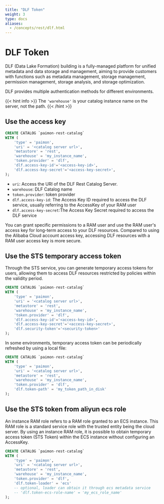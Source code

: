 ```yaml
---
title: "DLF Token"
weight: 3
type: docs
aliases:
  - /concepts/rest/dlf.html
---
```


<!--
Licensed to the Apache Software Foundation (ASF) under one
or more contributor license agreements.  See the NOTICE file
distributed with this work for additional information
regarding copyright ownership.  The ASF licenses this file
to you under the Apache License, Version 2.0 (the
"License"); you may not use this file except in compliance
with the License.  You may obtain a copy of the License at

  http://www.apache.org/licenses/LICENSE-2.0

Unless required by applicable law or agreed to in writing,
software distributed under the License is distributed on an
"AS IS" BASIS, WITHOUT WARRANTIES OR CONDITIONS OF ANY
KIND, either express or implied.  See the License for the
specific language governing permissions and limitations
under the License.
-->

# DLF Token

DLF (Data Lake Formation) building is a fully-managed platform for unified metadata and data storage and management,
aiming to provide customers with functions such as metadata management, storage management, permission management,
storage analysis, and storage optimization.

DLF provides multiple authentication methods for different environments.

{{< hint info >}}
The `'warehouse'` is your catalog instance name on the server, not the path.
{{< /hint >}}

## Use the access key

```sql
CREATE CATALOG `paimon-rest-catalog`
WITH (
    'type' = 'paimon',
    'uri' = '<catalog server url>',
    'metastore' = 'rest',
    'warehouse' = 'my_instance_name',
    'token.provider' = 'dlf',
    'dlf.access-key-id'='<access-key-id>',
    'dlf.access-key-secret'='<access-key-secret>',
);
```

- `uri`: Access the URI of the DLF Rest Catalog Server.
- `warehouse`: DLF Catalog name
- `token.provider`: token provider
- `dlf.access-key-id`: The Access Key ID required to access the DLF service, usually referring to the AccessKey of your
  RAM
  user
- `dlf.access-key-secret`:The Access Key Secret required to access the DLF service

You can grant specific permissions to a RAM user and use the RAM user's access key for long-term access to your DLF
resources. Compared to using the Alibaba Cloud account access key, accessing DLF resources with a RAM user access key
is more secure.

## Use the STS temporary access token

Through the STS service, you can generate temporary access tokens for users, allowing them to access DLF resources
restricted by policies within the validity period.

```sql
CREATE CATALOG `paimon-rest-catalog`
WITH (
    'type' = 'paimon',
    'uri' = '<catalog server url>',
    'metastore' = 'rest',
    'warehouse' = 'my_instance_name',
    'token.provider' = 'dlf',
    'dlf.access-key-id'='<access-key-id>',
    'dlf.access-key-secret'='<access-key-secret>',
    'dlf.security-token'='<security-token>'
);
```

In some environments, temporary access token can be periodically refreshed by using a local file:

```sql
CREATE CATALOG `paimon-rest-catalog`
WITH (
    'type' = 'paimon',
    'uri' = '<catalog server url>',
    'metastore' = 'rest',
    'warehouse' = 'my_instance_name',
    'token.provider' = 'dlf',
    'dlf.token-path' = 'my_token_path_in_disk'
);
```

## Use the STS token from aliyun ecs role

An instance RAM role refers to a RAM role granted to an ECS instance. This RAM role is a standard service role
with the trusted entity being the cloud server. By using an instance RAM role, it is possible to obtain temporary
access token (STS Token) within the ECS instance without configuring an AccessKey.

```sql
CREATE CATALOG `paimon-rest-catalog`
WITH (
    'type' = 'paimon',
    'uri' = '<catalog server url>',
    'metastore' = 'rest',
    'warehouse' = 'my_instance_name',
    'token.provider' = 'dlf',
    'dlf.token-loader' = 'ecs'
    -- optional, loader can obtain it through ecs metadata service
    -- 'dlf.token-ecs-role-name' = 'my_ecs_role_name'
);
```
